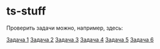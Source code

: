 # ts-stuff

Проверить задачи можно, например, здесь:

[Задача 1](https://www.typescriptlang.org/play?#code/MYewdgzgLgBMCWV4FMIC4bQE7zAcwG0BdGAXhgICJAcEED4QQQRBAuEECYQQBhBKAaGSwQhBB+EECMIJ26AkEFqABEFqBeEECsIIDYQYZUCoIIyFEA3AChNAeh0xAHCCAeED4zxrQEIgB5lMDSIIE4QTaEiwESVABUQAZShYAjGQwABQAhlhYGNi4hEQAlFF+MWQAfDAA3powMAA2yLDYiTj4QZSUWtkAZiBYIXmw8EEADOowjQA8MOFYAHR5+FAAFq3wANSjcRlZ2W2VIR1dEX3IA4MwALQw-pOZMzPYMKPk3QTwJKPcXOXTe85IYACuyBUzAL43mH6HxxGn59w9a7Zd7ZLD5B5YMCfLBaV5aXT6QAiIIBhECkjEAYiAGaSsQDcIIAZEDsjmc0DgiBQEC8viwACYgmEIkUYsQEtDkqQ0rsYGCoBCod0egArEC4YKKSYXSiA2Hw4kgPJ9EB4YJucmUvz+ZVk1BxOJaWXynKKzXuCk+PzU43knXqIA)
[Задача 2](https://www.typescriptlang.org/play?#code/MYewdgzgLgBGCuBbARgUwE4QFxyW9A2gLowC8MBATAOwA0MNAdABz0AsAjI9UQNwBQ-UJFiJ4AGygBLAA7jUAFRABWMjAAUCRDi34AlDrwYyAPhgBvfjBjDoMdCHhgAJoZTHyAWQCGUABaMDk7Omkh6MACkMMoC1raw3s7OUtLgbvhqQS4wJuQAzDAA-NEwOAAMsfaoUPDoYDA+-oGOLqGI4QC09i3OMADUMInJqWACAL4CQuAQIPKM4iAA5m34EIyI3jLqYpKy8krKenq8QA)
[Задача 3](https://www.typescriptlang.org/play?#code/MYewdgzgLgBGCuBbAggJ1QLjkgRgU1QG0BdGAXhkICYBWAGhgBYBGB5gBkYA4GBmd9lTYN2xANwAoCaEiwAJnmAAbcjAAUCRFk35UASizRUASzABzcgD4YAbwkwYM6DFR5EAQ1MLUzVQFl3KAALADp3HAgNJD0YAFIYDnZJBydYVw8vAipVTTiEpPsYQuMAM3V0zzBvX2sOGAAyepc3SuqYAB4YKnYYuwcHVyh4VDAYAAMAEhtNAF8YQC4QQD4QQB4QQH4QQBkQQDkQQCEQQFYQQAEQRcAmEDHkmBnisrUKzNRs2oamm6qsjpgaXsKBvCGR8anZgsVhsdgdAAwgp0KFwcpXKLVu2TISISn36zV+o0m0yQcyWay2e32kIc0PRw0xAJxQPxoMOJ0kM0k0nAEBASjwISUIDMURQ6BCHgADmoFMo9HoxEA)
[Задача 4](https://www.typescriptlang.org/play?#code/MYewdgzgLgBGCuBbAggJ1QLjkgRgU1QG0BdGAXhkIEYAaGAJjoGY6AWOgVjoDY6B2OgA46ATjpUADHQnEA3ACh5oSLACWEAAqpViPORgAKBIizH8qAJRYcIEABs8AQzDkAfDADe8mDFUAzQ2MYAB4YKgtPbx8YVDwoeFQXP0c7CDwFHwBfKL8QVEMHNX16WV8Q7ERS1QBqaoivaN8AoyQYAFIysi6YCXqoxtj4xJhk1PT+mGysqMGElyhUeHHMhSVwCHs8ADo7EABzFpR0LcRHAAcDdS0dPAsLWSA)
[Задача 5](https://www.typescriptlang.org/play?#code/MYewdgzgLgBAhgJwQRgFwzAVwLYCMCmCA2gLowC8MRA7ADQzJ0P0Cc9y7TArAGz2-0ATAGYSAbgBQoSLEQJB6LHkKkKVAQyaN2Q4fWEAWXTpgAOduIlTw0GADMAlmAAmAERCZcAG3zO1ACixcbEIAQSQ4AE9FHAJiEgBKGOV4igA+GABvCRgYaVs5ZLjVSlJJXPzYEFwAK3Q4MEi1TIBfSRz7EAQYfx9YByLCNQAGMRgHGAAeDE8QhHCEKIA6HzAAcygACzGHAGpdhKyO3Ic7HuqaoiC5haiiBxIyAEJySkwXfEcwX0Ps3P+YBcrrMwhFIvdHjBdpRkOV-i0YPgvBB8EcAbkgddQYtwQ8yDC4bkWh1ibk7F0en1xlB8NhxmBAbVfsdxmd-ECHDTsGQ0pRBMz0fAkEsAA6YCCbfwAOVihH8nNpCQShJgpNVHQQ+CgmAQDLkkjaVkq9iczgAkmAAMIgbDYcABORoGYpUj0OQKZ3FRL1RrpNF5GyyJCDVKlSwVQMwZweby+ZBqL5uGM+Zz+R3KjrG6OeFOCBOm9w53xppD89pkim9LXjEY7KZR5Nxlb4dZbHb7AX-cndKuwGq1mD96bZ2POQTN1vbQcd-0A049Ecp5AQiivBtFsdEGqJWfouSi8WSxe+QRbxIqgG4TVwADWF-VALVas12t1QoQBva+RAPhWIDW-iJha1q2uAJYoG6pZKmIQA)
[Задача 6](https://www.typescriptlang.org/play?#code/MYewdgzgLgBKCuYoGUAOBDYBTCMC8MAFGPALYBcMJpARlgE4A0MAllA+lC+JdXfQEpK0eizABzfAD4YAbwBQMOOGhUyAGSwSoAC15l++NaQB0UEMiiiJhASYA2W8boDci5ZFhsGAOQ1PdfVoGI296Tm4wMwsrMXFbBwCdN3d6LCh4ejBjdyVoy2t4gVyYEwh4GhE4wgAGZmpNbR0YAFpWdno-UkbnHWKlPLTUe0wsQgB6AB0Ad3HxZgAiGAWBNwBfFNBPGFJ4ey5hgE8AFXQaRyNiMiD+IRgANxAWABNpOXdHWBFhWIkjBYWKSUADMQPQiJ9WEYai4oQAeAjUWEsADUKIE7wGHlUEAw2AAYmCAIwAYRA9jIYB+hSMCCQaFGECupGYLFWJS2qhYPUCxkMBBY+V+RUSTTcWM5sAaSRuIURZCFhQSjjF8hKLGBRBY+DwBBqMAAZAbWDzmnDjKaMQosUoRDAUQQlstxQM1jAsPYIFhWJrCNrdXqrSVbVZ7Y7nSU3R6vZibXaHTBcaNCfRSeTKfbWC6lGs1VjQeDCJCAFZGImw0sI4wVtFBm3Y2DF02y8EEYuK6p2FW9IE2yWJvE4FNkimkSDUuK0kCIFCDpnUGAAKhgxdZS5X7ODPq1Or1huNTaSMBk3KSdfridDCaWSxRyhnDOw87I69XG8zxezffAXBIWC-OZ5jaGo7gGMA1Oe9bxuGt4Doyw7pmOuB3p+W5KFsv7wP+W65lBV4wZmSZPgho6QB+64sF+uEDJy5JYA4IDxCI7JYnajqAu4uapOkmTZIgzxYMCYhYM86wpLs+wsEcpznGMRIAEyrEAA)
